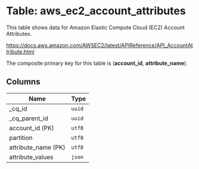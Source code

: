 # Table: aws_ec2_account_attributes

This table shows data for Amazon Elastic Compute Cloud (EC2) Account Attributes.

https://docs.aws.amazon.com/AWSEC2/latest/APIReference/API_AccountAttribute.html

The composite primary key for this table is (**account_id**, **attribute_name**).

## Columns

| Name          | Type          |
| ------------- | ------------- |
|_cq_id|`uuid`|
|_cq_parent_id|`uuid`|
|account_id (PK)|`utf8`|
|partition|`utf8`|
|attribute_name (PK)|`utf8`|
|attribute_values|`json`|